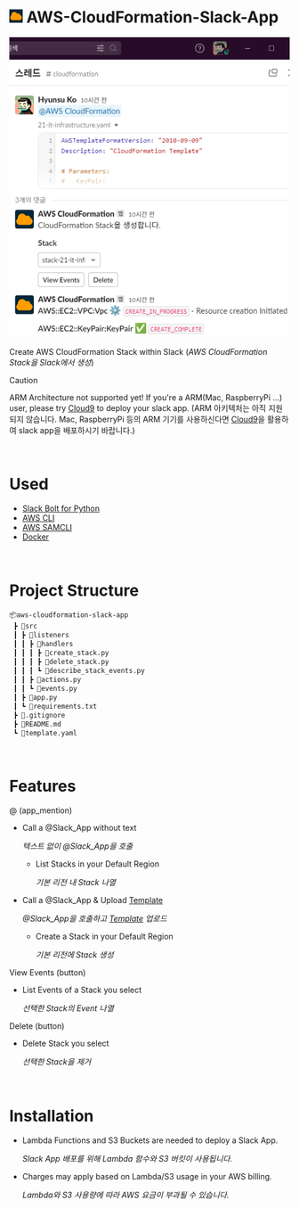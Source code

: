 # <img src="docs/assets/logo.png" alt="logo" width="24" height="auto"> AWS-CloudFormation-Slack-App

<img src="docs/assets/thumb.png" alt="thumb" width="540" height="auto">

Create AWS CloudFormation Stack within Slack (*AWS CloudFormation Stack을 Slack에서 생성*)

> [!CAUTION]
> ARM Architecture not supported yet! If you're a ARM(Mac, RaspberryPi ...) user, please try [Cloud9](https://us-east-1.console.aws.amazon.com/cloud9control/home) to deploy your slack app. (ARM 아키텍처는 아직 지원되지 않습니다. Mac, RaspberryPi 등의 ARM 기기를 사용하신다면 [Cloud9](https://us-east-1.console.aws.amazon.com/cloud9control/home)을 활용하여 slack app을 배포하시기 바랍니다.)

<br/>

# Used
- [Slack Bolt for Python](https://github.com/slackapi/bolt-python)
- [AWS CLI](https://aws.amazon.com/ko/cli/)
- [AWS SAMCLI](https://docs.aws.amazon.com/ko_kr/serverless-application-model/latest/developerguide/install-sam-cli.html#install-sam-cli-instructions)
- [Docker](https://docs.docker.com/engine/install/)

<br/>

# Project Structure
```
📦aws-cloudformation-slack-app
 ┣ 📂src
 ┃ ┣ 📂listeners
 ┃ ┃ ┣ 📂handlers
 ┃ ┃ ┃ ┣ 📜create_stack.py
 ┃ ┃ ┃ ┣ 📜delete_stack.py
 ┃ ┃ ┃ ┗ 📜describe_stack_events.py
 ┃ ┃ ┣ 📜actions.py
 ┃ ┃ ┗ 📜events.py
 ┃ ┣ 📜app.py
 ┃ ┗ 📜requirements.txt
 ┣ 📜.gitignore
 ┣ 📜README.md
 ┗ 📜template.yaml
```

<br/>

# Features
@ (app_mention)
  - Call a @Slack_App without text

    *텍스트 없이 @Slack_App을 호출*

    - List Stacks in your Default Region

      *기본 리전 내 Stack 나열*

  - Call a @Slack_App & Upload [Template](https://aws.amazon.com/ko/cloudformation/resources/templates/)

    *@Slack_App을 호출하고 [Template](https://aws.amazon.com/ko/cloudformation/resources/templates/) 업로드*

    - Create a Stack in your Default Region

      *기본 리전에 Stack 생성*

View Events (button)
  - List Events of a Stack you select

    *선택한 Stack의 Event 나열*

Delete (button)
  - Delete Stack you select

    *선택한 Stack을 제거*

<br/>

# Installation

- Lambda Functions and S3 Buckets are needed to deploy a Slack App.
  
  *Slack App 배포를 위해 Lambda 함수와 S3 버킷이 사용됩니다.*

- Charges may apply based on Lambda/S3 usage in your AWS billing.
  
  *Lambda와 S3 사용량에 따라 AWS 요금이 부과될 수 있습니다.*